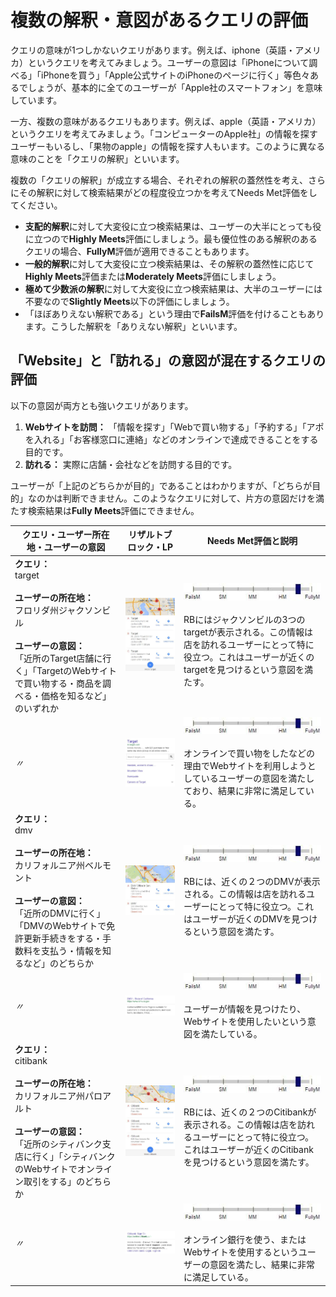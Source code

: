 # 複数の解釈・意図があるクエリの評価

クエリの意味が1つしかないクエリがあります。例えば、<span class="query">iphone</span>（英語・アメリカ）というクエリを考えてみましょう。ユーザーの意図は「iPhoneについて調べる」「iPhoneを買う」「Apple公式サイトのiPhoneのページに行く」等色々あるでしょうが、基本的に全てのユーザーが「Apple社のスマートフォン」を意味しています。

一方、複数の意味があるクエリもあります。例えば、<span class="query">apple</span>（英語・アメリカ）というクエリを考えてみましょう。「コンピューターのApple社」の情報を探すユーザーもいるし、「果物のapple」の情報を探す人もいます。このように異なる意味のことを「クエリの解釈」といいます。

複数の「クエリの解釈」が成立する場合、それぞれの解釈の蓋然性を考え、さらにその解釈に対して検索結果がどの程度役立つかを考えてNeeds Met評価をしてください。

- **支配的解釈**に対して大変役に立つ検索結果は、ユーザーの大半にとっても役に立つので**Highly Meets**評価にしましょう。最も優位性のある解釈のあるクエリの場合、**FullyM**評価が適用できることもあります。
- **一般的解釈**に対して大変役に立つ検索結果は、その解釈の蓋然性に応じて**Highly Meets**評価または**Moderately Meets**評価にしましょう。
- **極めて少数派の解釈**に対して大変役に立つ検索結果は、大半のユーザーには不要なので**Slightly Meets**以下の評価にしましょう。
- 「ほぼありえない解釈である」という理由で**FailsM**評価を付けることもあります。こうした解釈を「ありえない解釈」といいます。

## 「Website」と「訪れる」の意図が混在するクエリの評価

以下の意図が両方とも強いクエリがあります。

1. **Webサイトを訪問：** 「情報を探す」「Webで買い物する」「予約する」「アポを入れる」「お客様窓口に連絡」などのオンラインで達成できることをする目的です。
2. **訪れる：** 実際に店舗・会社などを訪問する目的です。

ユーザーが「上記のどちらかが目的」であることはわかりますが、「どちらが目的」なのかは判断できません。このようなクエリに対して、片方の意図だけを満たす検索結果は**Fully Meets**評価にできません。

クエリ・ユーザー所在地・ユーザーの意図|リザルトブロック・LP|Needs Met評価と説明
---|---|---
**クエリ：**<br><span class="query">target</span><br><br>**ユーザーの所在地：**<br>フロリダ州ジャクソンビル<br><br>**ユーザーの意図：**<br>「近所のTarget店舗に行く」「TargetのWebサイトで買い物する・商品を調べる・価格を知るなど」のいずれか|![](../images/img641.jpg)|![needs met scale - highly meets+](../images/hm+.jpg)<br><br>RBにはジャクソンビルの3つのtargetが表示される。この情報は店を訪れるユーザーにとって特に役立つ。これはユーザーが近くのtargetを見つけるという意図を満たす。
*〃*|![](../images/img643.jpg)|![needs met scale - highly meets+](../images/hm+.jpg)<br><br>オンラインで買い物をしたなどの理由でWebサイトを利用しようとしているユーザーの意図を満たしており、結果に非常に満足している。
**クエリ：**<br><span class="query">dmv</span><br><br>**ユーザーの所在地：**<br>カリフォルニア州ベルモント<br><br>**ユーザーの意図：**<br>「近所のDMVに行く」「DMVのWebサイトで免許更新手続きをする・手数料を支払う・情報を知るなど」のどちらか|![](../images/img646.jpg)|![needs met scale - highly meets+](../images/hm+.jpg)<br><br>RBには、近くの２つのDMVが表示される。この情報は店を訪れるユーザーにとって特に役立つ。これはユーザーが近くのDMVを見つけるという意図を満たす。
*〃*|![](../images/img648.jpg)|![needs met scale - highly meets+](../images/hm+.jpg)<br><br>ユーザーが情報を見つけたり、Webサイトを使用したいという意図を満たしている。
**クエリ：**<br><span class="query">citibank</span><br><br>**ユーザーの所在地：**<br>カリフォルニア州パロアルト<br><br>**ユーザーの意図：**<br>「近所のシティバンク支店に行く」「シティバンクのWebサイトでオンライン取引をする」のどちらか|![](../images/img650.jpg)|![needs met scale - highly meets+](../images/hm+.jpg)<br><br>RBには、近くの２つのCitibankが表示される。この情報は店を訪れるユーザーにとって特に役立つ。これはユーザーが近くのCitibankを見つけるという意図を満たす。
*〃*|![](../images/img652.jpg)|![needs met scale - highly meets+](../images/hm+.jpg)<br><br>オンライン銀行を使う、またはWebサイトを使用するというユーザーの意図を満たし、結果に非常に満足している。
